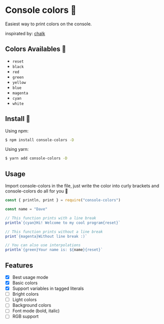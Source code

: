 # Console colors :tada:
Easiest way to print colors on the console. 

inspirated by: [chalk](https://github.com/chalk/chalk)

## Colors Availables :art:
- `reset`
- `black`
- `red`
- `green`
- `yellow`
- `blue`
- `magenta`
- `cyan`
- `white`

## Install :rocket:

Using npm:

```bash
$ npm install console-colors -D
```

Using yarn:
```bash
$ yarn add console-colors -D
```

## Usage
Import console-colors in the file, just write the color into curly brackets and console-colors do all for you :muscle:

```javascript
const { println, print } = require("console-colors")

const name = "Dave"

// This function prints with a line break
println`{cyan}Hi! Welcome to my cool program{reset}`

// This function prints without a line break
print`{magenta}Without line break :)`

// You can also use interpolations
println`{green}Your name is: ${name}{reset}`
```

## Features
- [x] Best usage mode
- [x] Basic colors
- [x] Support variables in tagged literals
- [ ] Bright colors
- [ ] Light colors
- [ ] Background colors
- [ ] Font mode (bold, italic)
- [ ] RGB support